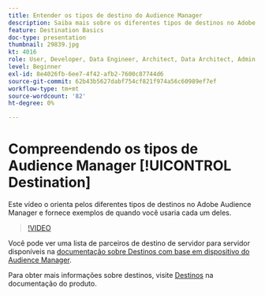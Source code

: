 ```yaml
---
title: Entender os tipos de destino do Audience Manager
description: Saiba mais sobre os diferentes tipos de destinos no Adobe Audience Manager e forneça exemplos de quando você usaria cada um.
feature: Destination Basics
doc-type: presentation
thumbnail: 29839.jpg
kt: 4016
role: User, Developer, Data Engineer, Architect, Data Architect, Admin, Leader
level: Beginner
exl-id: 8e4026fb-6ee7-4f42-afb2-7600c87744d6
source-git-commit: 62b43b5627dabf754cf821f974a56c60989ef7ef
workflow-type: tm+mt
source-wordcount: '82'
ht-degree: 0%

---
```


# Compreendendo os tipos de Audience Manager [!UICONTROL Destination]

Este vídeo o orienta pelos diferentes tipos de destinos no Adobe Audience Manager e fornece exemplos de quando você usaria cada um deles.

>[!VIDEO](https://video.tv.adobe.com/v/29839/?quality=12)

Você pode ver uma lista de parceiros de destino de servidor para servidor disponíveis na [documentação sobre Destinos com base em dispositivo do Audience Manager](https://experienceleague.adobe.com/docs/audience-manager/user-guide/features/destinations/device-based/device-based-destinations-list.html).

Para obter mais informações sobre destinos, visite [Destinos](https://experienceleague.adobe.com/docs/audience-manager/user-guide/features/destinations/destinations.html) na documentação do produto.
